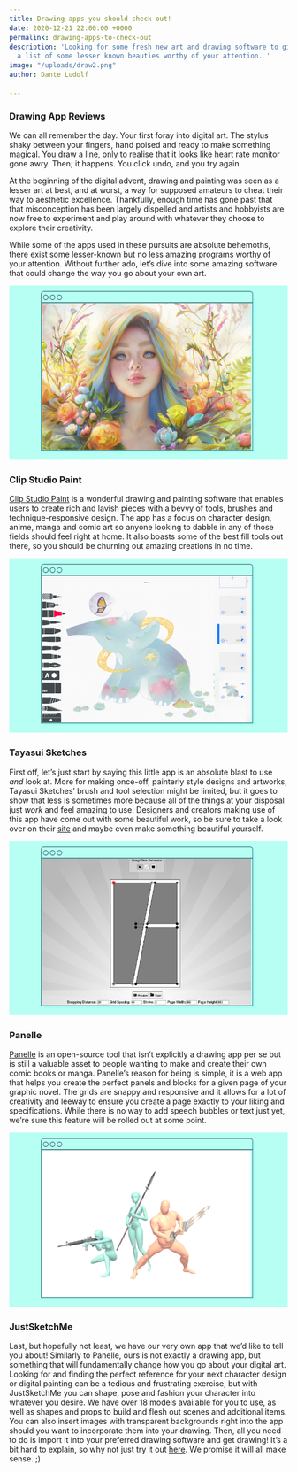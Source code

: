 ```yaml
---
title: Drawing apps you should check out!
date: 2020-12-21 22:00:00 +0000
permalink: drawing-apps-to-check-out
description: 'Looking for some fresh new art and drawing software to give a go? Here''s
  a list of some lesser known beauties worthy of your attention. '
image: "/uploads/draw2.png"
author: Dante Ludolf

---
```

### Drawing App Reviews

We can all remember the day. Your first foray into digital art. The stylus shaky between your fingers, hand poised and ready to make something magical. You draw a line, only to realise that it looks like heart rate monitor gone awry. Then; it happens. You click undo, and you try again.

At the beginning of the digital advent, drawing and painting was seen as a lesser art at best, and at worst, a way for supposed amateurs to cheat their way to aesthetic excellence. Thankfully, enough time has gone past that that misconception has been largely dispelled and artists and hobbyists are now free to experiment and play around with whatever they choose to explore their creativity.

While some of the apps used in these pursuits are absolute behemoths, there exist some lesser-known but no less amazing programs worthy of your attention. Without further ado, let’s dive into some amazing software that could change the way you go about your own art.

![](/uploads/draw2.png)

### **Clip Studio Paint**

[Clip Studio Paint]() is a wonderful drawing and painting software that enables users to create rich and lavish pieces with a bevvy of tools, brushes and technique-responsive design. The app has a focus on character design, anime, manga and comic art so anyone looking to dabble in any of those fields should feel right at home. It also boasts some of the best fill tools out there, so you should be churning out amazing creations in no time.

![](/uploads/draw1.png)

### **Tayasui Sketches**

First off, let’s just start by saying this little app is an absolute blast to use _and_ look at. More for making once-off, painterly style designs and artworks, Tayasui Sketches’ brush and tool selection might be limited, but it goes to show that less is sometimes more because all of the things at your disposal just _work_ and feel amazing to use. Designers and creators making use of this app have come out with some beautiful work, so be sure to take a look over on their [site]() and maybe even make something beautiful yourself.

![](/uploads/draw3.png)

### **Panelle**

[Panelle]() is an open-source tool that isn’t explicitly a drawing app per se but is still a valuable asset to people wanting to make and create their own comic books or manga. Panelle’s reason for being is simple, it is a web app that helps you create the perfect panels and blocks for a given page of your graphic novel. The grids are snappy and responsive and it allows for a lot of creativity and leeway to ensure you create a page exactly to your liking and specifications. While there is no way to add speech bubbles or text just yet, we’re sure this feature will be rolled out at some point.

![](/uploads/draw4.png)

### **JustSketchMe**

Last, but hopefully not least, we have our very own app that we’d like to tell you about! Similarly to Panelle, ours is not exactly a drawing app, but something that will fundamentally change how you go about your digital art. Looking for and finding the perfect reference for your next character design or digital painting can be a tedious and frustrating exercise, but with JustSketchMe you can shape, pose and fashion your character into whatever you desire. We have over 18 models available for you to use, as well as shapes and props to build and flesh out scenes and additional items. You can also insert images with transparent backgrounds right into the app should you want to incorporate them into your drawing. Then, all you need to do is import it into your preferred drawing software and get drawing! It’s a bit hard to explain, so why not just try it out [here](). We promise it will all make sense. ;)